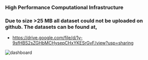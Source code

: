 ### High Performance Computational Infrastructure


### Due to size >25 MB all dataset could not be uploaded on github. The datasets can be found at,

 - https://drive.google.com/file/d/1y-9sfHBS2sZGHbMCHysepCHxYKESrGvF/view?usp=sharing

![dashboard](https://user-images.githubusercontent.com/32392691/114286663-b9352700-9a58-11eb-9cfe-c56a87b644c4.JPG)
